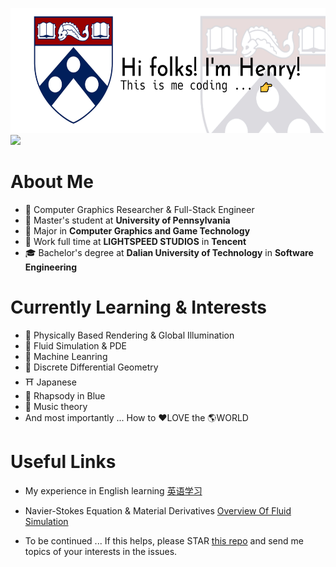 <!--[![Anurag's GitHub stats](https://github-readme-stats.vercel.app/api?username=sirenri2001)](https://github.com/anuraghazra/github-readme-stats)-->
<img src="images/title.jpg" style="height: 200px"><img src="images/giphy.gif"  style="height: 200px"/>

# About Me
- 🥰 Computer Graphics Researcher & Full-Stack Engineer
- 🏫 Master's student at **University of Pennsylvania**
- 📕 Major in **Computer Graphics and Game Technology**
- 💼 Work full time at **LIGHTSPEED STUDIOS** in **Tencent**
- 🎓 Bachelor's degree at **Dalian University of Technology** in **Software Engineering**

# Currently Learning & Interests
- 🔆 Physically Based Rendering & Global Illumination
- 🌊 Fluid Simulation & PDE
- 🤖 Machine Leanring
- 📖 Discrete Differential Geometry
- ⛩️ Japanese
- 🎹 Rhapsody in Blue
- 🎼 Music theory
- And most importantly ... How to ♥️LOVE the 🌎WORLD

# Useful Links
- My experience in English learning <a href="https://animated-clavicle-3e7.notion.site/f8a0a352f80c453884a701cd8e05bae6?pvs=4">英语学习</a>
- Navier-Stokes Equation & Material Derivatives <a href="https://sirenri2001.github.io/2024-03-21-overview-of-fluid-simulation.md/">Overview Of Fluid Simulation</a>
- To be continued ... If this helps, please STAR <a href="https://github.com/sirenri2001/sirenri2001">this repo</a> and send me topics of your interests in the issues.
  
  <!--
  **SirEnri2001/sirenri2001** is a ✨ _special_ ✨ repository because its `README.md` (this file) appears on your GitHub profile.

Here are some ideas to get you started:

- 🔭 I’m currently working on ...
- 🌱 I’m currently learning ...
- 👯 I’m looking to collaborate on ...
- 🤔 I’m looking for help with ...
- 💬 Ask me about ...
- 📫 How to reach me: ...
- 😄 Pronouns: ...
- ⚡ Fun fact: ...
  -->
